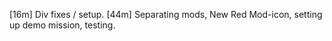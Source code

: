 [16m] Div fixes / setup.
[44m] Separating mods, New Red Mod-icon, setting up demo mission, testing.
